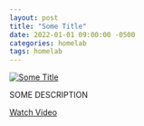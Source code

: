 ```yaml
---
layout: post
title: "Some Title"
date: 2022-01-01 09:00:00 -0500
categories: homelab
tags: homelab 
---
```


[![Some Title](https://img.youtube.com/vi/BBBBBBBBBBBB/0.jpg)](https://www.youtube.com/watch?v=BBBBBBBBBBBB "Some Title")

SOME DESCRIPTION

[Watch Video](https://www.youtube.com/watch?v=BBBBBBBBBBBB)